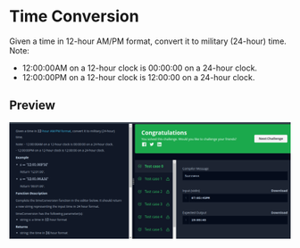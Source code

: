 # Time Conversion
Given a time in 12-hour AM/PM format, convert it to military (24-hour) time.
Note: 
- 12:00:00AM on a 12-hour clock is 00:00:00 on a 24-hour clock.
- 12:00:00PM on a 12-hour clock is 12:00:00 on a 24-hour clock.
## Preview
![time](assets/image/time.png)